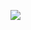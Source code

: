 ![](./test.svg)

<!-- <svg fill="none" viewBox="0 0 0 0" width="100%" height="" >xmlns="http://www.w3.org/2000/svg">
  <foreignObject x="0" y="0" width="100%" height="100%">
    <div xmlns="http://www.w3.org/1999/xhtml">
      <style>
        *{
          border:1px steelblue solid;
        }
        h1{}
        .title {
          border:1px skyblue solid;
        }
      </style>
      <div align="center" class="title">
      <div >a suitcase lock inspired project</div>
      <h1 >Suitcase-Sec.site</h1>
    </div>
    </div>
  </foreignObject>
</svg>

 -->



<!-- <svg width="100%" height="100%" viewBox="0 0 0 0" xmlns="http://www.w3.org/2000/svg">
  
  <foreignObject width="100%" height="100%">
    <div xmlns="http://www.w3.org/1999/xhtml">
      <style>
        div{
          border:1px skyblue solid;
        }
      </style>
    <div align="center">
      <div >a suitcase lock inspired project</div>
      <h1 >Suitcase-Sec.site</h1>
    </div>

    <div align="center">
      <img src="public/images/suitcase.svg" alt="Suitcase-sec logo" title="Suitcase-sec logo" style="transform:rotate(1.5deg)"width="350" height="300" /> 
    </div>
    <hr color="#2f9bc6"/>

    <div id="badges" align="center">
      <a href="https://www.linkedin.com/in/jason-e-zamora/" >
        <img src="https://img.shields.io/badge/LinkedIn-blue?logo=linkedin?style=for-the-badge&logoColor=white" alt="LinkedIn Badge"/>
      </a>
    <img src="https://komarev.com/ghpvc/?username=GSdaBlessedFist&style=flat-square&color=blue" alt=""/> 
    </div>

    <h3 align="center" xmlns="http://www.w3.org/1999/xhtml">A novelty spin on the login screen.</h3> 
    <p>During a brainstorm, I saw a suitcase with one of those roller locks. I wondered if I could create a secure PIN UI with the concept in mind. After some tinkering, I was able to make it happen.</p>
    <p>asfsdf</p>
  </foreignObject>
</svg> -->
















<!-- ## :shipit: About Me :
- 🟠TL;DR =  🟡Coder + 🔴Doodlesmith
- **frontend**/backend developer
- I've learned ***how*** to learn what is needed for the project.
- custom artwork
- positive philosophy 


- :mailbox: You can reach me at GSdaBlessedFist@gmail.com 

 ---

### :hammer_and_wrench: Languages and Tools :
<div>
  <img src="https://github.com/devicons/devicon/blob/master/icons/html5/html5-original.svg" title="HTML5" alt="HTML" width="40" height="40"/>&nbsp;
  <img src="https://github.com/devicons/devicon/blob/master/icons/markdown/markdown-original.svg" title="Markdown" alt="Markdown" width="40" height="40"/>&nbsp;
  <img src="https://github.com/devicons/devicon/blob/master/icons/css3/css3-plain-wordmark.svg"  title="CSS3" alt="CSS" width="40" height="40"/>&nbsp;
  <img src="https://github.com/devicons/devicon/blob/master/icons/sass/sass-original.svg"  title="SASS" alt="SASS" width="40" height="40"/>&nbsp;
  <img src="https://github.com/devicons/devicon/blob/master/icons/tailwindcss/tailwindcss-original-wordmark.svg" title="TailwindCss"  alt="TailwindCss" width="40" height="40"/>&nbsp;
  <img src="https://github.com/devicons/devicon/blob/master/icons/javascript/javascript-original.svg" title="JavaScript" alt="JavaScript" width="40" height="40"/>&nbsp;
  <img src="https://github.com/devicons/devicon/blob/master/icons/handlebars/handlebars-original.svg"  title="Handlebars" alt="Handlebars" width="40" height="40"/>&nbsp;
  <img src="https://github.com/devicons/devicon/blob/master/icons/react/react-original-wordmark.svg" title="React" alt="React" width="40" height="40"/>&nbsp;
  <img src="https://github.com/devicons/devicon/blob/master/icons/nextjs/nextjs-original.svg" title="NextJS" alt="NextJS" width="40" height="40"/>&nbsp;
  <img src="https://github.com/devicons/devicon/blob/master/icons/gatsby/gatsby-original.svg" title="Gatsby"  alt="Gatsby" width="40" height="40"/>&nbsp;
  <img src="https://github.com/devicons/devicon/blob/master/icons/nodejs/nodejs-original-wordmark.svg" title="NodeJS" alt="NodeJS" width="40" height="40"/>&nbsp;
  <img src="https://github.com/devicons/devicon/blob/master/icons/express/express-original.svg" title="ExpressJS" alt="ExpressJS" width="40" height="40"/>&nbsp;
  <img src="https://github.com/devicons/devicon/blob/master/icons/mysql/mysql-original-wordmark.svg" title="MySQL"  alt="MySQL" width="40" height="40"/>&nbsp;
  <img src="https://github.com/devicons/devicon/blob/master/icons/mongodb/mongodb-original.svg" title="MongoDB"  alt="MongoDB" width="40" height="40"/>&nbsp;
  <img src="https://github.com/devicons/devicon/blob/master/icons/graphql/graphql-plain.svg" title="GraphQL"  alt="GraphQL" width="40" height="40"/>&nbsp;
  <img src="https://github.com/devicons/devicon/blob/master/icons/socketio/socketio-original.svg" title="SocketIO"  alt="SocketIO" width="40" height="40"/>&nbsp;
  <img src="[https://github.com/devicons/devicon/blob/master/icons/graphql/graphql-plain.svg](https://github.com/devicons/devicon/blob/master/icons/inkscape/inkscape-original.svg)" title="Inkscape"  alt="Inkscape" width="40" height="40"/>&nbsp;
  <img src="https://github.com/devicons/devicon/blob/master/icons/gimp/gimp-original-wordmark.svg" title="GIMP"  alt="GIMP" width="40" height="40"/>&nbsp;  
  <img src="https://github.com/devicons/devicon/blob/master/icons/git/git-original-wordmark.svg" title="Git" **alt="Git" width="40" height="40"/>
</div>

---

### 📈 : My Stats :
[![GitHub Streak](https://streak-stats.demolab.com/?user=GSdaBlessedFist&theme=vue-dark)](https://git.io/streak-stats)
[![Top Langs](https://github-readme-stats.vercel.app/api/top-langs/?username=GSdaBlessedFist&layout=compact&theme=vision-friendly-dark)](https://github.com/anuraghazra/github-readme-stats)


-->